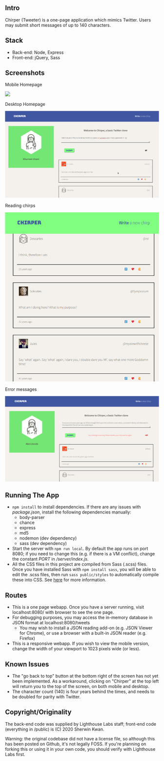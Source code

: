 ## Intro

Chirper (Tweeter) is a one-page application which mimics Twitter. Users may submit short messages of up to 140 characters.

## Stack

* Back-end: Node, Express
* Front-end: jQuery, Sass

## Screenshots

Mobile Homepage

![](https://github.com/sherwin-kwan/tweeter/blob/master/server/img/mobile.png)

Desktop Homepage

![](https://github.com/sherwin-kwan/tweeter/blob/master/server/img/img1.png)

Reading chirps

![](https://github.com/sherwin-kwan/tweeter/blob/master/server/img/chirps.png)

Error messages

![](https://github.com/sherwin-kwan/tweeter/blob/master/server/img/toolong.png)

## Running The App

* ```npm install``` to install dependencies. If there are any issues with *package.json*, install the following dependencies manually:
  * body-parser
  * chance
  * express
  * md5
  * nodemon (dev dependency)
  * sass (dev dependency)
* Start the server with ```npm run local```. By default the app runs on port 8080; if you need to change this (e.g. if there is a VM conflict),
change the constant *PORT* in */server/index.js*.
* All the CSS files in this project are compiled from Sass (.scss) files. Once you have installed Sass with ```npm install sass```, you will be able to edit the .scss files, then run ```sass public/styles``` to automatically compile these into CSS. See [here](https://sass-lang.com/guide) for more information.

## Routes

* This is a one page webapp. Once you have a server running, visit localhost:8080/ with browser to see the one page.
* For debugging purposes, you may access the in-memory database in JSON format at localhost:8080/tweets
  * You may wish to install a JSON reading add-on (e.g. JSON Viewer for Chrome), or use a browser with a built-in JSON reader (e.g. Firefox)
* This is a responsive webapp. If you wish to view the mobile version, change the width of your viewport to 1023 pixels wide (or less).

## Known Issues ##

* The "go back to top" button at the bottom right of the screen has not yet been implemented. As a workaround, clicking on "Chirper" at the top left will return you to the top of the screen, on both mobile and desktop.
* The character count (140) is four years behind the times, and needs to be doubled for parity with Twitter.

## Copyright/Originality

The back-end code was supplied by Lighthouse Labs staff; front-end code (everything in /public) is (C) 2020 Sherwin Kwan.

Warning: the original codebase did not have a license file, so although this has been posted on Github, it's not legally FOSS. If you're
planning on forking this or using it in your own code, you should verify with Lighthouse Labs first.
